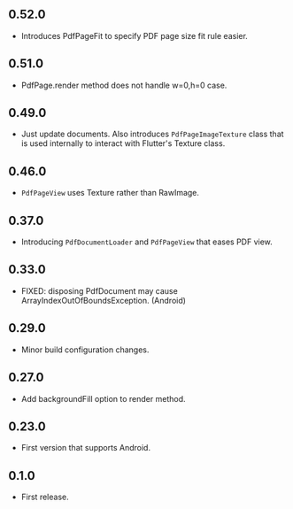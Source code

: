 ## 0.52.0

* Introduces PdfPageFit to specify PDF page size fit rule easier.

## 0.51.0

* PdfPage.render method does not handle w=0,h=0 case.

## 0.49.0

* Just update documents. Also introduces `PdfPageImageTexture` class that is used internally to interact with Flutter's Texture class.

## 0.46.0

* `PdfPageView` uses Texture rather than RawImage.

## 0.37.0

* Introducing `PdfDocumentLoader` and `PdfPageView` that eases PDF view.

## 0.33.0

* FIXED: disposing PdfDocument may cause ArrayIndexOutOfBoundsException. (Android)

## 0.29.0

* Minor build configuration changes.

## 0.27.0

* Add backgroundFill option to render method.

## 0.23.0

* First version that supports Android.

## 0.1.0

* First release.
